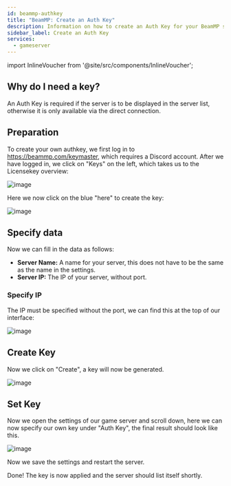 ```yaml
---
id: beammp-authkey
title: "BeamMP: Create an Auth Key"
description: Information on how to create an Auth Key for your BeamMP server from ZAP-Hosting - ZAP-Hosting.com documentation
sidebar_label: Create an Auth Key
services:
  - gameserver
---
```


import InlineVoucher from '@site/src/components/InlineVoucher';

## Why do I need a key?

An Auth Key is required if the server is to be displayed in the server list, otherwise it is only available via the direct connection.

<InlineVoucher />

## Preparation
To create your own authkey, we first log in to https://beammp.com/keymaster, which requires a Discord account.
After we have logged in, we click on "Keys" on the left, which takes us to the Licensekey overview:

![image](https://user-images.githubusercontent.com/26007280/189705809-ebed2e1a-18dc-4adb-8658-2111934c6362.png)

Here we now click on the blue "here" to create the key:

![image](https://user-images.githubusercontent.com/26007280/189705926-cced4568-5ff9-4df3-b871-38f600c5bb35.png)


## Specify data

Now we can fill in the data as follows:

- **Server Name:** A name for your server, this does not have to be the same as the name in the settings.
- **Server IP:** The IP of your server, without port.


### Specify IP

The IP must be specified without the port, we can find this at the top of our interface:

![image](https://user-images.githubusercontent.com/26007280/189705973-968cc8b9-7875-4079-b29d-689ad4161aa6.png)

## Create Key

Now we click on "Create", a key will now be generated.

![image](https://user-images.githubusercontent.com/26007280/189705994-a224ff1d-4eed-4abf-860d-8db202aadc16.png)

## Set Key

Now we open the settings of our game server and scroll down, here we can now specify our own key under "Auth Key", the final result should look like this.

![image](https://user-images.githubusercontent.com/26007280/189706029-9282714b-7357-4c80-b3ee-c23a644ecedb.png)

Now we save the settings and restart the server.

Done! The key is now applied and the server should list itself shortly.
